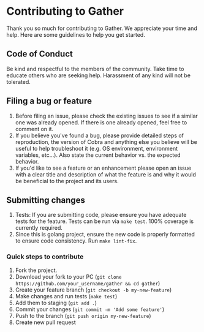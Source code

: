 # Contributing to Gather

Thank you so much for contributing to Gather. We appreciate your time and help.
Here are some guidelines to help you get started.

## Code of Conduct

Be kind and respectful to the members of the community. Take time to educate
others who are seeking help. Harassment of any kind will not be tolerated.

## Filing a bug or feature

1. Before filing an issue, please check the existing issues to see if a
   similar one was already opened. If there is one already opened, feel free
   to comment on it.
1. If you believe you've found a bug, please provide detailed steps of
   reproduction, the version of Cobra and anything else you believe will be
   useful to help troubleshoot it (e.g. OS environment, environment variables,
   etc...). Also state the current behavior vs. the expected behavior.
1. If you'd like to see a feature or an enhancement please open an issue with
   a clear title and description of what the feature is and why it would be
   beneficial to the project and its users.

## Submitting changes

1. Tests: If you are submitting code, please ensure you have adequate tests
   for the feature. Tests can be run via `make test`. 100% coverage is currently required.
1. Since this is golang project, ensure the new code is properly formatted to ensure code consistency. Run `make lint-fix`.

### Quick steps to contribute

1. Fork the project.
1. Download your fork to your PC (`git clone https://github.com/your_username/gather && cd gather`)
1. Create your feature branch (`git checkout -b my-new-feature`)
1. Make changes and run tests (`make test`)
1. Add them to staging (`git add .`)
1. Commit your changes (`git commit -m 'Add some feature'`)
1. Push to the branch (`git push origin my-new-feature`)
1. Create new pull request
